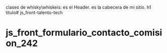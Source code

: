 clases de whisky\whiskeis: es el Header. es la cabecera de mi sitio. h1 titulo# js_front-talento-tech
# js_front_formulario_contacto_comision_242
